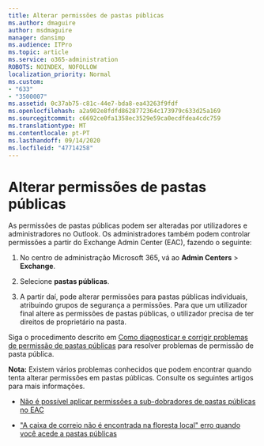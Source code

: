 ```yaml
---
title: Alterar permissões de pastas públicas
ms.author: dmaguire
author: msdmaguire
manager: dansimp
ms.audience: ITPro
ms.topic: article
ms.service: o365-administration
ROBOTS: NOINDEX, NOFOLLOW
localization_priority: Normal
ms.custom:
- "633"
- "3500007"
ms.assetid: 0c37ab75-c81c-44e7-bda8-ea43263f9fdf
ms.openlocfilehash: a2a902e8fdfd8628772364c173979c633d25a169
ms.sourcegitcommit: c6692ce0fa1358ec3529e59ca0ecdfdea4cdc759
ms.translationtype: MT
ms.contentlocale: pt-PT
ms.lasthandoff: 09/14/2020
ms.locfileid: "47714258"
---
```

# <a name="changing-public-folder-permissions"></a>Alterar permissões de pastas públicas

As permissões de pastas públicas podem ser alteradas por utilizadores e administradores no Outlook. Os administradores também podem controlar permissões a partir do Exchange Admin Center (EAC), fazendo o seguinte:
  
1. No centro de administração Microsoft 365, vá ao **Admin Centers** \> **Exchange**.

2. Selecione **pastas públicas**.

3. A partir daí, pode alterar permissões para pastas públicas individuais, atribuindo grupos de segurança a permissões. Para que um utilizador final altere as permissões de pastas públicas, o utilizador precisa de ter direitos de proprietário na pasta.

Siga o procedimento descrito em [Como diagnosticar e corrigir problemas de permissão de pastas públicas](https://docs.microsoft.com/exchange/troubleshoot/public-folders/public-folder-permission-issues) para resolver problemas de permissão de pasta pública.

**Nota:** Existem vários problemas conhecidos que podem encontrar quando tenta alterar permissões em pastas públicas. Consulte os seguintes artigos para mais informações.

- [Não é possível aplicar permissões a sub-dobradores de pastas públicas no EAC](https://docs.microsoft.com/exchange/troubleshoot/public-folders/can%E2%80%99t-apply-permissions-public-folder-subfolders)

- ["A caixa de correio não é encontrada na floresta local" erro quando você acede a pastas públicas](https://docs.microsoft.com/exchange/troubleshoot/public-folders/mailbox-not-found-local-forest-public-folder)
